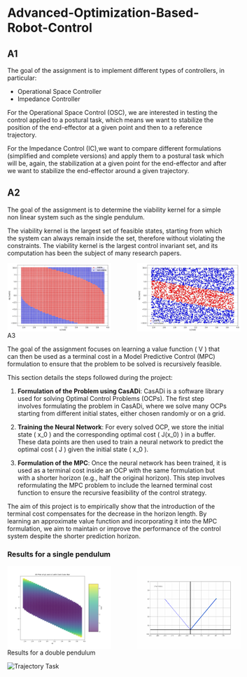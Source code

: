 # Advanced-Optimization-Based-Robot-Control

## A1 
The goal of the assignment is to implement different types of controllers, in particular:
- Operational Space Controller
- Impedance Controller

For the Operational Space Control (OSC), we are interested in testing the control applied to a postural task, which means we want to stabilize the position of the end-effector at a given point and then to a reference trajectory.

For the Impedance Control (IC),we want to compare different formulations (simplified and complete versions) and apply them to a postural task which will be, again, the stabilization at a given point for the end-effector and after we want to stabilize the end-effector around a given trajectory.

## A2
The goal of the assignment is to determine the viability kernel for a simple non linear system such as the single pendulum.

The viability kernel is the largest set of feasible states, starting from which the system can always remain inside the set, therefore without violating the constraints. The viability kernel is the largest control invariant set, and its computation has been the subject of many research papers.

<div style="display: flex; justify-content: space-around;">
  <img src="\A2\Images\OCPs\5g\4500p-5g.jpg" style="width: 47%; margin-right: 6%;"/>
  <img src="\A2\Images\OCPs\1g\4500p_1g_rand.jpg" style="width: 47%; margin-left: 6%;"/>
</div


## A3
The goal of the assignment focuses on learning a value function \( V \) that can then be used as a terminal cost in a Model Predictive Control (MPC) formulation to ensure that the problem to be solved is recursively feasible.

This section details the steps followed during the project:

1. **Formulation of the Problem using CasADi**: CasADi is a software library used for solving Optimal Control Problems (OCPs). The first step involves formulating the problem in CasADi, where we solve many OCPs starting from different initial states, either chosen randomly or on a grid.

2. **Training the Neural Network**: For every solved OCP, we store the initial state \( x_0 \) and the corresponding optimal cost \( J(x_0) \) in a buffer. These data points are then used to train a neural network to predict the optimal cost \( J \) given the initial state \( x_0 \).

3. **Formulation of the MPC**: Once the neural network has been trained, it is used as a terminal cost inside an OCP with the same formulation but with a shorter horizon (e.g., half the original horizon). This step involves reformulating the MPC problem to include the learned terminal cost function to ensure the recursive feasibility of the control strategy.

The aim of this project is to empirically show that the introduction of the terminal cost compensates for the decrease in the horizon length. By learning an approximate value function and incorporating it into the MPC formulation, we aim to maintain or improve the performance of the control system despite the shorter prediction horizon.


### Results for a single pendulum
<div style="display: flex; justify-content: space-around;">
  <img src="A3_A\SinglePendulum\Plots_&_Animations\2D_graph.png" style="width: 47%; margin-right: 6%;"/>
  <img src="A3_A\SinglePendulum\Plots_&_Animations\SinglePendulum.gif" alt="Impedance Control" style="width: 47%; margin-left: 6%;"/>
</div

### Results for a double pendulum
![Trajectory Task](A3_A\DoublePendulum\Plots_&_Animations\DoublePendulum.gif)
